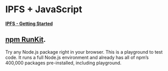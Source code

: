 # IPFS + JavaScript

**[IPFS - Getting Started](https://www.youtube.com/watch?v=pap18o5Ntxw)**

## [npm RunKit](https://npm.runkit.com/playground).
Try any Node.js package right in your browser. 
This is a playground to test code.
It runs a full Node.js environment and already has all of npm’s 400,000 packages pre-installed, including playground.
